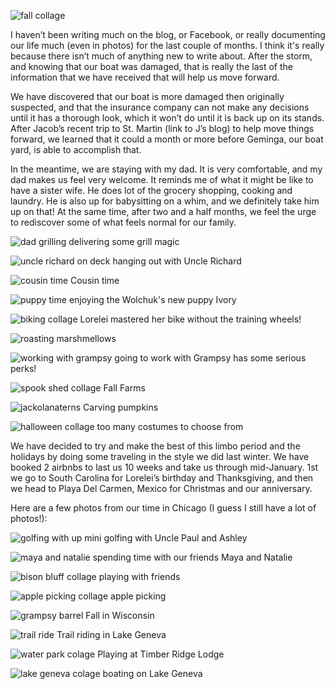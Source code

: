 ![fall collage](https://user-images.githubusercontent.com/13930968/32258127-cbcda5f6-be86-11e7-9fc6-8e65d45d6788.jpg)

I haven’t been writing much on the blog, or Facebook, or really documenting our life much (even in photos) for the last couple of months. I think it's really because there isn’t much of anything new to write about. After the storm, and knowing that our boat was damaged, that is really the last of the information that we have received that will help us move forward. 

We have discovered that our boat is more damaged then originally suspected, and that the insurance company can not make any decisions until it has a thorough look, which it won’t do until it is back up on its stands. After Jacob’s recent trip to St. Martin (link to J’s blog) to help move things forward, we learned that it could a month or more before Geminga, our boat yard, is able to accomplish that. 

In the meantime, we are staying with my dad. It is very comfortable, and my dad makes us feel very welcome. It reminds me of what it might be like to have a sister wife. He does lot of the grocery shopping, cooking and laundry. He is also up for babysitting on a whim, and we definitely take him up on that! At the same time, after two and a half months, we feel the urge to rediscover some of what feels normal for our family. 

![dad grilling](https://user-images.githubusercontent.com/13930968/32257966-08ce6612-be86-11e7-8a56-d27095877f55.jpg)
delivering some grill magic

![uncle richard on deck](https://user-images.githubusercontent.com/13930968/32257971-12126174-be86-11e7-9a66-730f705faf93.jpg)
hanging out with Uncle Richard

![cousin time](https://user-images.githubusercontent.com/13930968/32258016-573f5752-be86-11e7-983f-f3382971d783.jpg)
Cousin time

![puppy time](https://user-images.githubusercontent.com/13930968/32258009-513d64e8-be86-11e7-84b5-f0db4b7ffded.jpg)
enjoying the Wolchuk's new puppy Ivory

![biking collage](https://user-images.githubusercontent.com/13930968/32258112-b927ec36-be86-11e7-8ba0-a6b2c188067a.jpg)
Lorelei mastered her bike without the training wheels! 

![roasting marshmellows](https://user-images.githubusercontent.com/13930968/32257974-19f1b980-be86-11e7-8c17-dedc296ea6bc.jpg)

![working with grampsy](https://user-images.githubusercontent.com/13930968/32257979-1f15f598-be86-11e7-871c-b62ef1442a03.jpg)
going to work with Grampsy has some serious perks! 

![spook shed collage](https://user-images.githubusercontent.com/13930968/32258142-d98a8290-be86-11e7-8840-76ce923942f9.jpg)
Fall Farms

![jackolanaterns](https://user-images.githubusercontent.com/13930968/32258093-a37a73e0-be86-11e7-8483-e6af17e5bbd0.jpg)
Carving pumpkins

![halloween collage](https://user-images.githubusercontent.com/13930968/32258152-e143166e-be86-11e7-95bd-912309e5db47.jpg)
too many costumes to choose from

We have decided to try and make the best of this limbo period and the holidays by doing some traveling in the style we did last winter. We have booked 2 airbnbs to last us 10 weeks and take us through mid-January. 1st we go to South Carolina for Lorelei’s birthday and Thanksgiving, and then we head to Playa Del Carmen, Mexico for Christmas and our anniversary. 

Here are a few photos from our time in Chicago (I guess I still have a lot of photos!):

![golfing with up](https://user-images.githubusercontent.com/13930968/32257968-0d08dfa0-be86-11e7-920e-0ad751521912.jpg)
mini golfing with Uncle Paul and Ashley

![maya and natalie](https://user-images.githubusercontent.com/13930968/32258001-41bd4092-be86-11e7-86c5-c977f9936125.jpg)
spending time with our friends Maya and Natalie

![bison bluff collage](https://user-images.githubusercontent.com/13930968/32258097-a76b01d6-be86-11e7-9d6c-95a44bb3633b.jpg)
playing with friends 

![apple picking collage](https://user-images.githubusercontent.com/13930968/32258103-b0a4c516-be86-11e7-9791-f9fff2e356c2.jpg)
apple picking

![grampsy barrel](https://user-images.githubusercontent.com/13930968/32258057-732e41bc-be86-11e7-9da3-6435e58bf5ea.jpg)
Fall in Wisconsin

![trail ride](https://user-images.githubusercontent.com/13930968/32258072-85d33fd4-be86-11e7-93b2-c55ab58211ef.jpg)
Trail riding in Lake Geneva

![water park colage](https://user-images.githubusercontent.com/13930968/32258131-ce9490ce-be86-11e7-8d81-46c7f96cfe23.jpg)
Playing at Timber Ridge Lodge

![lake geneva colage](https://user-images.githubusercontent.com/13930968/32258133-d257c7da-be86-11e7-98af-efbe34128de4.jpg)
boating on Lake Geneva


